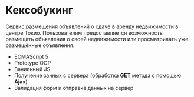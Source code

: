 # Кексобукинг
Cервис размещения объявлений о сдаче в аренду недвижимости
в центре Токио. Пользователям предоставляется возможность размещать объявления
о своей недвижимости или просматривать уже размещённые объявления.

* ECMAScript 5
* Prototype OOP
* Ванильный JS
* Получение занных с сервера (обработка **GET** метода с помощью **Ajax**)
* Валидация форм и отправка данных на сервер

